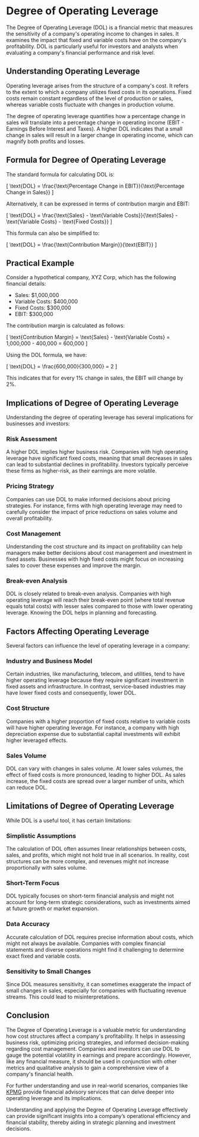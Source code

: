 # Degree of Operating Leverage

The Degree of Operating Leverage (DOL) is a financial metric that measures the sensitivity of a company's operating income to changes in sales. It examines the impact that fixed and variable costs have on the company's profitability. DOL is particularly useful for investors and analysts when evaluating a company's financial performance and risk level.

## Understanding Operating Leverage

Operating leverage arises from the structure of a company's cost. It refers to the extent to which a company utilizes fixed costs in its operations. Fixed costs remain constant regardless of the level of production or sales, whereas variable costs fluctuate with changes in production volume.

The degree of operating leverage quantifies how a percentage change in sales will translate into a percentage change in operating income (EBIT - Earnings Before Interest and Taxes). A higher DOL indicates that a small change in sales will result in a larger change in operating income, which can magnify both profits and losses.

## Formula for Degree of Operating Leverage

The standard formula for calculating DOL is:

\[ \text{DOL} = \frac{\text{Percentage Change in EBIT}}{\text{Percentage Change in Sales}} \]

Alternatively, it can be expressed in terms of contribution margin and EBIT:

\[ \text{DOL} = \frac{\text{Sales} - \text{Variable Costs}}{\text{Sales} - \text{Variable Costs} - \text{Fixed Costs}} \]

This formula can also be simplified to:

\[ \text{DOL} = \frac{\text{Contribution Margin}}{\text{EBIT}} \]

## Practical Example

Consider a hypothetical company, XYZ Corp, which has the following financial details:

- Sales: $1,000,000
- Variable Costs: $400,000
- Fixed Costs: $300,000
- EBIT: $300,000

The contribution margin is calculated as follows:

\[ \text{Contribution Margin} = \text{Sales} - \text{Variable Costs} = 1,000,000 - 400,000 = 600,000 \]

Using the DOL formula, we have:

\[ \text{DOL} = \frac{600,000}{300,000} = 2 \]

This indicates that for every 1% change in sales, the EBIT will change by 2%.

## Implications of Degree of Operating Leverage

Understanding the degree of operating leverage has several implications for businesses and investors:

### Risk Assessment
A higher DOL implies higher business risk. Companies with high operating leverage have significant fixed costs, meaning that small decreases in sales can lead to substantial declines in profitability. Investors typically perceive these firms as higher-risk, as their earnings are more volatile.

### Pricing Strategy
Companies can use DOL to make informed decisions about pricing strategies. For instance, firms with high operating leverage may need to carefully consider the impact of price reductions on sales volume and overall profitability.

### Cost Management
Understanding the cost structure and its impact on profitability can help managers make better decisions about cost management and investment in fixed assets. Businesses with high fixed costs might focus on increasing sales to cover these expenses and improve the margin.

### Break-even Analysis
DOL is closely related to break-even analysis. Companies with high operating leverage will reach their break-even point (where total revenue equals total costs) with lesser sales compared to those with lower operating leverage. Knowing the DOL helps in planning and forecasting.

## Factors Affecting Operating Leverage

Several factors can influence the level of operating leverage in a company:

### Industry and Business Model
Certain industries, like manufacturing, telecom, and utilities, tend to have higher operating leverage because they require significant investment in fixed assets and infrastructure. In contrast, service-based industries may have lower fixed costs and consequently, lower DOL.

### Cost Structure
Companies with a higher proportion of fixed costs relative to variable costs will have higher operating leverage. For instance, a company with high depreciation expense due to substantial capital investments will exhibit higher leveraged effects.

### Sales Volume
DOL can vary with changes in sales volume. At lower sales volumes, the effect of fixed costs is more pronounced, leading to higher DOL. As sales increase, the fixed costs are spread over a larger number of units, which can reduce DOL.

## Limitations of Degree of Operating Leverage

While DOL is a useful tool, it has certain limitations:

### Simplistic Assumptions
The calculation of DOL often assumes linear relationships between costs, sales, and profits, which might not hold true in all scenarios. In reality, cost structures can be more complex, and revenues might not increase proportionally with sales volume.

### Short-Term Focus
DOL typically focuses on short-term financial analysis and might not account for long-term strategic considerations, such as investments aimed at future growth or market expansion.

### Data Accuracy
Accurate calculation of DOL requires precise information about costs, which might not always be available. Companies with complex financial statements and diverse operations might find it challenging to determine exact fixed and variable costs.

### Sensitivity to Small Changes
Since DOL measures sensitivity, it can sometimes exaggerate the impact of small changes in sales, especially for companies with fluctuating revenue streams. This could lead to misinterpretations.

## Conclusion

The Degree of Operating Leverage is a valuable metric for understanding how cost structures affect a company's profitability. It helps in assessing business risk, optimizing pricing strategies, and informed decision-making regarding cost management. Companies and investors can use DOL to gauge the potential volatility in earnings and prepare accordingly. However, like any financial measure, it should be used in conjunction with other metrics and qualitative analysis to gain a comprehensive view of a company's financial health. 

For further understanding and use in real-world scenarios, companies like [KPMG](https://home.kpmg/xx/en/home/services/advisory/risk-consulting/financial-risk-management/financial-modeling.html) provide financial advisory services that can delve deeper into operating leverage and its implications.

Understanding and applying the Degree of Operating Leverage effectively can provide significant insights into a company’s operational efficiency and financial stability, thereby aiding in strategic planning and investment decisions.